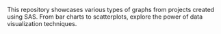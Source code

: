 This repository showcases various types of graphs from projects created using SAS. From bar charts to scatterplots, explore the power of data visualization techniques.
